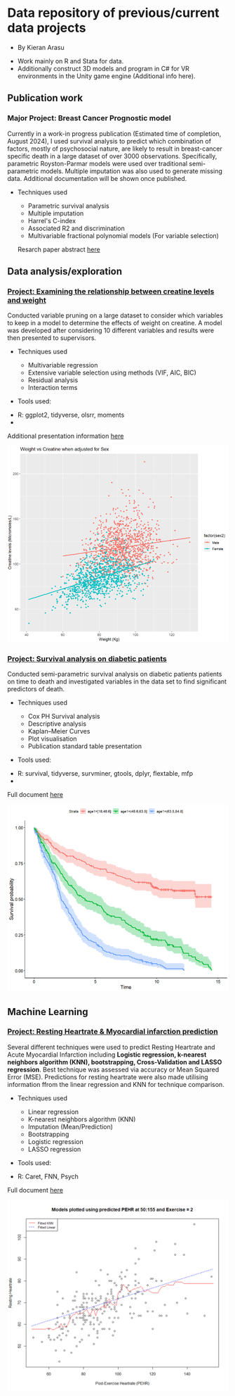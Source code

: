 # Data repository of previous/current data projects
* By Kieran Arasu
- Work mainly on R and Stata for data.
- Additionally construct 3D models and program in C# for VR environments in the Unity game engine (Additional info here).


## Publication work
### Major Project: Breast Cancer Prognostic model
Currently in a work-in progress publication (Estimated time of completion, August 2024), I used survival analysis to predict which combination of factors, mostly of psychosocial nature, are likely to result in breast-cancer specific death in a large dataset of over 3000 observations. Specifically, parametric Royston-Parmar models were used over
traditional semi-parametric models. Multiple imputation was also used to generate missing data. Additional documentation will be shown once published.

* Techniques used
  - Parametric survival analysis
  - Multiple imputation
  - Harrel's C-index
  - Associated R2 and discrimination
  - Multivariable fractional polynomial models (For variable selection)
 
  Resarch paper abstract [here](./docs/PBAbstract.pdf)

## Data analysis/exploration
### [Project: Examining the relationship between creatine levels and weight](./data/CreatvsWeight.R)
Conducted variable pruning on a large dataset to consider which variables to keep in a model to determine the effects of weight on creatine. A model was developed after considering 10 different variables and results were then presented to supervisors.

* Techniques used
  - Multivariable regression
  - Extensive variable selection using methods (VIF, AIC, BIC)
  - Residual analysis
  - Interaction terms

* Tools used:
 - R: ggplot2, tidyverse, olsrr, moments
 - 
  Additional presentation information [here](./docs/CreatvsWeight.pdf)

<img src="./images/GraphCW.png" width="600">


### [Project: Survival analysis on diabetic patients](./data/Survdiabetes.R)
Conducted semi-parametric survival analysis on diabetic patients patients on time to death and investigated variables in the data set to find significant predictors of death.

* Techniques used
  - Cox PH Survival analysis
  - Descriptive analysis
  - Kaplan–Meier Curves
  - Plot visualisation
  - Publication standard table presentation

* Tools used:
 - R: survival, tidyverse, survminer, gtools, dplyr, flextable, mfp
 - 
  Full document [here](./docs/Survdiabetes.pdf)

<img src="./images/GraphSA.png" width="600">



## Machine Learning
### [Project: Resting Heartrate & Myocardial infarction prediction](./data/RestingHRMI[ML].R)
Several different techniques were used to predict Resting Heartrate and Acute Myocardial Infarction including **Logistic regression, k-nearest neighbors algorithm (KNN), bootstrapping, Cross-Validation and LASSO 
regression**. Best technique was assessed via accuracy or Mean Squared Error (MSE). Predictions for resting heartrate were also made utilising information ffrom the linear regression and KNN for technique comparison.

* Techniques used
  - Linear regression
  - K-nearest neighbors algorithm (KNN)
  - Imputation (Mean/Prediction)
  - Bootstrapping
  - Logistic regression
  - LASSO regression

* Tools used:
 - R: Caret, FNN, Psych

  Full document [here](./docs/RestingHRMI[ML].pdf)

<img src="./images/GraphML.png" width="600">



<!---
KieranArasu/KieranArasu is a ✨ special ✨ repository because its `README.md` (this file) appears on your GitHub profile.
You can click the Preview link to take a look at your changes.
--->
